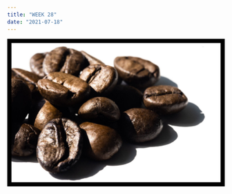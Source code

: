 ```yaml
---
title: "WEEK 28"
date: "2021-07-18"
---
```


![20210718-DSC02345-ILCE-7M3.jpg](/assets/images/2fb84-20210718-dsc02345-ilce-7m3.jpg)
